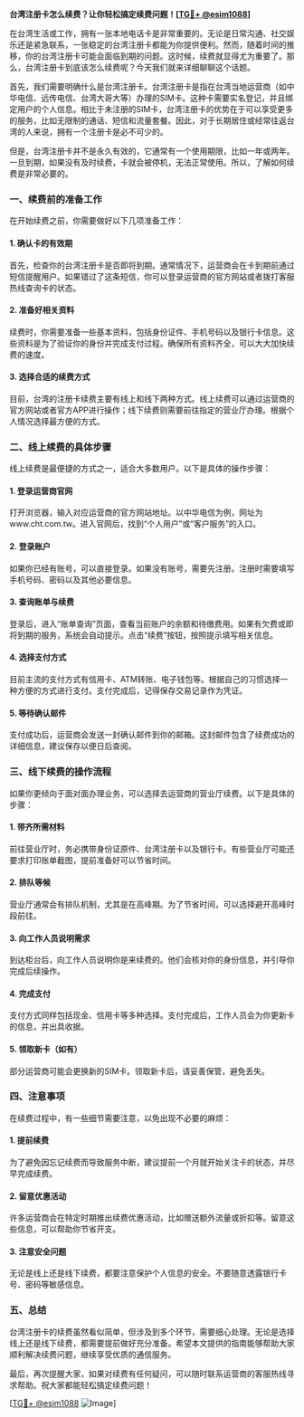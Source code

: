 **台湾注册卡怎么续费？让你轻松搞定续费问题！[[TG💪+ @esim1088](https://t.me/s/esim1088)]**

在台湾生活或工作，拥有一张本地电话卡是非常重要的。无论是日常沟通、社交娱乐还是紧急联系，一张稳定的台湾注册卡都能为你提供便利。然而，随着时间的推移，你的台湾注册卡可能会面临到期的问题。这时候，续费就显得尤为重要了。那么，台湾注册卡到底该怎么续费呢？今天我们就来详细聊聊这个话题。

首先，我们需要明确什么是台湾注册卡。台湾注册卡是指在台湾当地运营商（如中华电信、远传电信、台湾大哥大等）办理的SIM卡。这种卡需要实名登记，并且绑定用户的个人信息。相比于未注册的SIM卡，台湾注册卡的优势在于可以享受更多的服务，比如无限制的通话、短信和流量套餐。因此，对于长期居住或经常往返台湾的人来说，拥有一个注册卡是必不可少的。

但是，台湾注册卡并不是永久有效的，它通常有一个使用期限，比如一年或两年。一旦到期，如果没有及时续费，卡就会被停机，无法正常使用。所以，了解如何续费是非常必要的。

### **一、续费前的准备工作**

在开始续费之前，你需要做好以下几项准备工作：

#### 1. 确认卡的有效期
首先，检查你的台湾注册卡是否即将到期。通常情况下，运营商会在卡到期前通过短信提醒用户。如果错过了这条短信，你可以登录运营商的官方网站或者拨打客服热线查询卡的状态。

#### 2. 准备好相关资料
续费时，你需要准备一些基本资料，包括身份证件、手机号码以及银行卡信息。这些资料是为了验证你的身份并完成支付过程。确保所有资料齐全，可以大大加快续费的速度。

#### 3. 选择合适的续费方式
目前，台湾的注册卡续费主要有线上和线下两种方式。线上续费可以通过运营商的官方网站或者官方APP进行操作；线下续费则需要前往指定的营业厅办理。根据个人情况选择最方便的方式。

### **二、线上续费的具体步骤**

线上续费是最便捷的方式之一，适合大多数用户。以下是具体的操作步骤：

#### 1. 登录运营商官网
打开浏览器，输入对应运营商的官方网站地址。以中华电信为例，网址为www.cht.com.tw。进入官网后，找到“个人用户”或“客户服务”的入口。

#### 2. 登录账户
如果你已经有账号，可以直接登录。如果没有账号，需要先注册。注册时需要填写手机号码、密码以及其他必要信息。

#### 3. 查询账单与续费
登录后，进入“账单查询”页面，查看当前账户的余额和待缴费用。如果有欠费或即将到期的服务，系统会自动提示。点击“续费”按钮，按照提示填写相关信息。

#### 4. 选择支付方式
目前主流的支付方式有信用卡、ATM转账、电子钱包等。根据自己的习惯选择一种方便的方式进行支付。支付完成后，记得保存交易记录作为凭证。

#### 5. 等待确认邮件
支付成功后，运营商会发送一封确认邮件到你的邮箱。这封邮件包含了续费成功的详细信息，建议保存以便日后查阅。

### **三、线下续费的操作流程**

如果你更倾向于面对面办理业务，可以选择去运营商的营业厅续费。以下是具体的步骤：

#### 1. 带齐所需材料
前往营业厅时，务必携带身份证原件、台湾注册卡以及银行卡。有些营业厅可能还要求打印账单截图，提前准备好可以节省时间。

#### 2. 排队等候
营业厅通常会有排队机制，尤其是在高峰期。为了节省时间，可以选择避开高峰时段前往。

#### 3. 向工作人员说明需求
到达柜台后，向工作人员说明你是来续费的。他们会核对你的身份信息，并引导你完成后续操作。

#### 4. 完成支付
支付方式同样包括现金、信用卡等多种选择。支付完成后，工作人员会为你更新卡的信息，并出具收据。

#### 5. 领取新卡（如有）
部分运营商可能会更换新的SIM卡。领取新卡后，请妥善保管，避免丢失。

### **四、注意事项**

在续费过程中，有一些细节需要注意，以免出现不必要的麻烦：

#### 1. 提前续费
为了避免因忘记续费而导致服务中断，建议提前一个月就开始关注卡的状态，并尽早完成续费。

#### 2. 留意优惠活动
许多运营商会在特定时期推出续费优惠活动，比如赠送额外流量或折扣等。留意这些信息，可以帮助你节省开支。

#### 3. 注意安全问题
无论是线上还是线下续费，都要注意保护个人信息的安全。不要随意透露银行卡号、密码等敏感信息。

### **五、总结**

台湾注册卡的续费虽然看似简单，但涉及到多个环节，需要细心处理。无论是选择线上还是线下续费，都需要提前做好充分准备。希望本文提供的指南能够帮助大家顺利解决续费问题，继续享受优质的通信服务。

最后，再次提醒大家，如果对续费有任何疑问，可以随时联系运营商的客服热线寻求帮助。祝大家都能轻松搞定续费问题！

[[TG💪+ @esim1088](https://t.me/s/esim1088) ![Image](https://i.postimg.cc/4NQfJmqS/Snipaste-2025-05-13-00-14-12.png)]